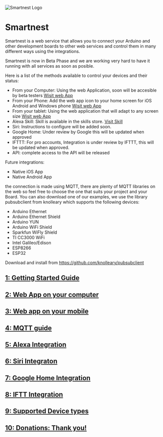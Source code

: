 ![Smartnest Logo](https://www.smartnest.cz/img/Logo-vector-login.png)
# Smartnest
Smartnest is a web service that allows you to connect your Arduino and other development boards to other web services and control them in many different ways using the integrations. 

Smartnest is now in Beta Phase and we are working very hard to have it running with all services as soon as posible.

Here is a list of the methods available to control your devices and their status:
* From your Computer: Using the web Application, soon will be accesible by beta testers [Wisit web App](https://www.smartnest.cz)
* From your Phone: Add the web app icon to your home screen for iOS Android and Windows phone [Wisit web App](https://www.smartnest.cz)
* From your tablet: Using the web application that will adapt to any screen size [Wisit web App](https://www.smartnest.cz)
* Alexa Skill: Skill is available in the skills store. [Visit Skill](https://skills-store.amazon.com/deeplink/dp/B07VH46TDC?deviceType=app&share&refSuffix=ss_copy) 
* Siri: Instructions to configure will be added soon.
* Google Home: Under review by Google this will be updated when approved
* IFTTT: For pro accounts, Integration is under review by IFTTT, this will be updated when approved.
* API: complete access to the API will be released

Future integrations:

* Native iOS App
* Native Android App

the connection is made using MQTT, there are plenty of MQTT libraries on the web so feel free to choose the one that suits your project and your Board.
You can also download one of our examples, we use the library pubsubclient from knolleary which supports the following devices:

* Arduino Ethernet
* Arduino Ethernet Shield
* Arduino YUN 
* Arduino WiFi Shield
* Sparkfun WiFly Shield
* TI CC3000 WiFi
* Intel Galileo/Edison
* ESP8266
* ESP32

Download and install from https://github.com/knolleary/pubsubclient

## [1: Getting Started Guide](https://github.com/aososam/Smartnest/wiki/Getting-Started)
## [2: Web App on your computer](https://github.com/aososam/Smartnest/wiki/Using-the-web-App)
## [3: Web app on your mobile](https://github.com/aososam/Smartnest/wiki/Web-app-on-your-Mobile-device)
## [4: MQTT guide]()
## [5: Alexa Integration]()
## [6: Siri Integraton]()
## [7: Google Home Integration]()
## [8: IFTT Integration]()
## [9: Supported Device types]()
## [10: Donations: Thank you!]()
